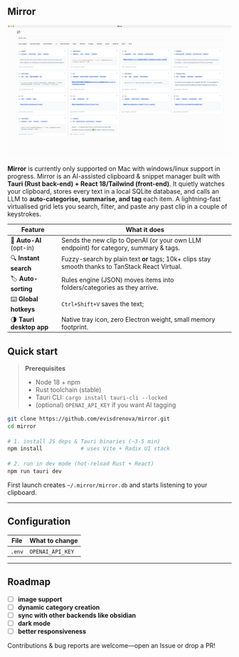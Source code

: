 ## Mirror

![sc](./image.png)

**Mirror** is currently only supported on Mac with windows/linux support in progress. Mirror is an AI-assisted clipboard & snippet manager built with **Tauri (Rust back-end) + React 18/Tailwind (front-end)**.
It quietly watches your clipboard, stores every text in a local SQLite database, and calls an LLM to **auto-categorise, summarise, and tag** each item. A lightning-fast virtualised grid lets you search, filter, and paste any past clip in a couple of keystrokes.

| Feature                  | What it does                                                                                     |
| ------------------------ | ------------------------------------------------------------------------------------------------ |
| 🧠 **Auto-AI** (opt-in)  | Sends the new clip to OpenAI (or your own LLM endpoint) for category, summary & tags.            |
| 🔍 **Instant search**    | Fuzzy-search by plain text **or** tags; 10k+ clips stay smooth thanks to TanStack React Virtual. |
| 🏷 **Auto-sorting**       | Rules engine (JSON) moves items into folders/categories as they arrive.                          |
| ⌨️ **Global hotkeys**    | `Ctrl+Shift+V` saves the text;                                                                   |
| 🌗 **Tauri desktop app** | Native tray icon, zero Electron weight, small memory footprint.                                  |

## Quick start

> **Prerequisites**
>
> - Node 18 + npm
> - Rust toolchain (stable)
> - Tauri CLI: `cargo install tauri-cli --locked`
> - (optional) `OPENAI_API_KEY` if you want AI tagging

```bash
git clone https://github.com/evisdrenova/mirror.git
cd mirror

# 1. install JS deps & Tauri binaries (~3-5 min)
npm install            # uses Vite + Radix UI stack

# 2. run in dev mode (hot-reload Rust + React)
npm run tauri dev
```

First launch creates `~/.mirror/mirror.db` and starts listening to your clipboard.

---

## Configuration

| File   | What to change   |
| ------ | ---------------- |
| `.env` | `OPENAI_API_KEY` |

---

## Roadmap

- [ ] **image support**
- [ ] **dynamic category creation**
- [ ] **sync with other backends like obsidian**
- [ ] **dark mode**
- [ ] **better responsiveness**

Contributions & bug reports are welcome—open an Issue or drop a PR!
